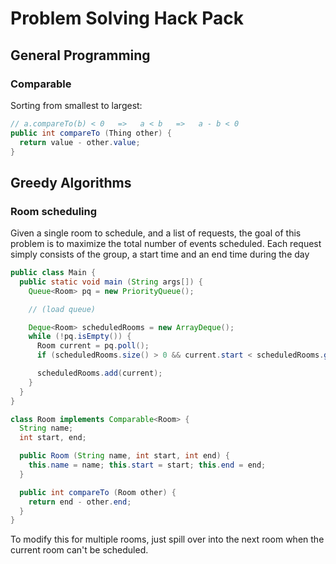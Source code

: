 # Problem Solving Hack Pack

## General Programming

### Comparable

Sorting from smallest to largest:

```java
// a.compareTo(b) < 0   =>   a < b   =>   a - b < 0
public int compareTo (Thing other) {
  return value - other.value;
}
```

## Greedy Algorithms

### Room scheduling

Given a single room to schedule, and a list of requests, the goal of this problem is to
maximize the total number of events scheduled. Each request simply consists of the
group, a start time and an end time during the day

```java
public class Main {
  public static void main (String args[]) {
    Queue<Room> pq = new PriorityQueue();

    // (load queue)

    Deque<Room> scheduledRooms = new ArrayDeque();
    while (!pq.isEmpty()) {
      Room current = pq.poll();
      if (scheduledRooms.size() > 0 && current.start < scheduledRooms.getLast().end) continue;

      scheduledRooms.add(current);
    }
  }
}

class Room implements Comparable<Room> {
  String name;
  int start, end;

  public Room (String name, int start, int end) {
    this.name = name; this.start = start; this.end = end;
  }

  public int compareTo (Room other) {
    return end - other.end;
  }
}
```

To modify this for multiple rooms, just spill over into the next room when the current room can't be scheduled.

